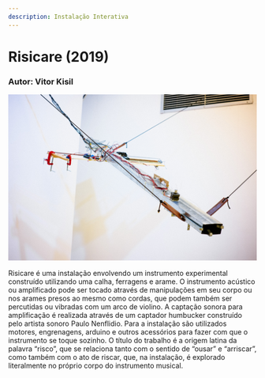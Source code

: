 ```yaml
---
description: Instalação Interativa
---
```


# Risicare \(2019\)

### **Autor: Vitor Kisil** 

![](../../../../.gitbook/assets/risicare.jpg)

Risicare é uma instalação envolvendo um instrumento experimental construído utilizando uma calha, ferragens e arame. O instrumento acústico ou amplificado pode ser tocado através de manipulações em seu corpo ou nos arames presos ao mesmo como cordas, que podem também ser percutidas ou vibradas com um arco de violino. A captação sonora para amplificação é realizada através de um captador humbucker construído pelo artista sonoro Paulo Nenflidio. Para a instalação são utilizados motores, engrenagens, arduino e outros acessórios para fazer com que o instrumento se toque sozinho. O título do trabalho é a origem latina da palavra “risco”, que se relaciona tanto com o sentido de “ousar” e “arriscar”, como também com o ato de riscar, que, na instalação, é explorado literalmente no próprio corpo do instrumento musical.

